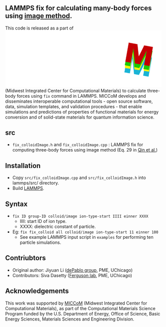 LAMMPS fix for calculating many-body forces using [image method](https://aip.scitation.org/doi/full/10.1063/1.4962832).
-----------------------------------------------------------------

This code is released as a part of [<img src="/misc/MICCoM_logo_white_transparent.png" alt="http://miccom-center.org/index" title="MICCoM">](http://miccom-center.org/index) (Midwest Integrated Center for Computational Materials) to calculate three-body forces using `fix` command in LAMMPS. MICCoM develops and disseminates interoperable computational tools - open source software, data, simulation templates, and validation procedures - that enable simulations and predictions of properties of functional materials for energy conversion and of solid-state materials for quantum information science.


src
--------
- `fix_colloidImage.h` and `fix_colloidImage.cpp` : LAMMPS fix for computing three-body forces using image method (Eq. 29 in [Qin et al.](https://aip.scitation.org/doi/full/10.1063/1.4962832))

Installation
------------
- Copy `src/fix_colloidImage.cpp` and `src/fix_colloidImage.h` into lammps/src/ directory.
- Build [LAMMPS](https://docs.lammps.org/Build_cmake.html).

Syntax
-------
- `fix ID group-ID colloid/image ion-type-start IIII einner XXXX`
	- IIII: start ID of ion type.
	- XXXX: dielectric constant of particle.
- Eg: `fix fix_colloid all colloid/image ion-type-start 11 einner 100`
	- See example LAMMPS input script in `examples` for performing ten particle simulations. 

Contriubtors
------------
- Original author: Jiyuan Li ([dePablo group](https://pme.uchicago.edu/group/de-pablo-group), PME, UChicago)
- Contributors: Siva Dasetty ([Ferguson lab](https://www.ferglab.com), PME, UChicago)

Acknowledgements
----------------
This work was supported by [MICCoM](http://miccom-center.org/index) (Midwest Integrated Center for Computational Materials), as part of the Computational Materials Science Program funded by the U.S. Department of Energy, Office of Science, Basic Energy Sciences, Materials Sciences and Engineering Division.
